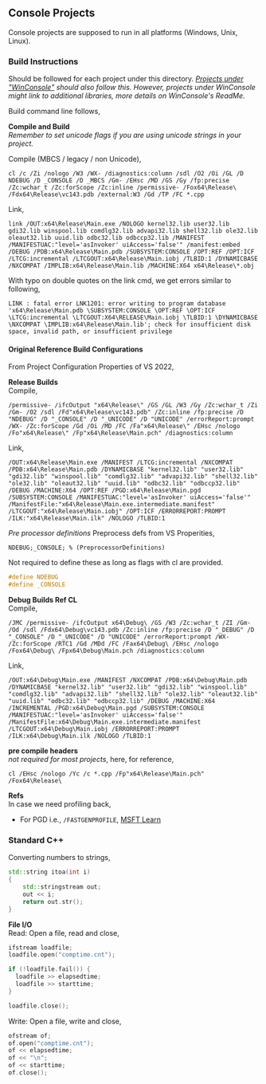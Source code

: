 ## Console Projects
Console projects are supposed to run in all platforms (Windows, Unix, Linux).

### Build Instructions
Should be followed for each project under this directory. *[Projects under "WinConsole"](https://github.com/atiq-cs/cpp/tree/dev/WinConsole) should also follow this. However, projects under WinConsole might link to additional libraries, more details on WinConsole's ReadMe.*

Build command line follows,

**Compile and Build**  
*Remember to set unicode flags if you are using unicode strings in your project.*  

Compile (MBCS / legacy / non Unicode),

    cl /c /Zi /nologo /W3 /WX- /diagnostics:column /sdl /O2 /Oi /GL /D NDEBUG /D _CONSOLE /D _MBCS /Gm- /EHsc /MD /GS /Gy /fp:precise /Zc:wchar_t /Zc:forScope /Zc:inline /permissive- /Fox64\Release\ /Fdx64\Release\vc143.pdb /external:W3 /Gd /TP /FC *.cpp

Link,

    link /OUT:x64\Release\Main.exe /NOLOGO kernel32.lib user32.lib gdi32.lib winspool.lib comdlg32.lib advapi32.lib shell32.lib ole32.lib oleaut32.lib uuid.lib odbc32.lib odbccp32.lib /MANIFEST /MANIFESTUAC:"level='asInvoker' uiAccess='false'" /manifest:embed /DEBUG /PDB:x64\Release\Main.pdb /SUBSYSTEM:CONSOLE /OPT:REF /OPT:ICF /LTCG:incremental /LTCGOUT:x64\Release\Main.iobj /TLBID:1 /DYNAMICBASE /NXCOMPAT /IMPLIB:x64\Release\Main.lib /MACHINE:X64 x64\Release\*.obj


With typo on double quotes on the link cmd, we get errors similar to following,

    LINK : fatal error LNK1201: error writing to program database 'x64\Release\Main.pdb \SUBSYSTEM:CONSOLE \OPT:REF \OPT:ICF \LTCG:incremental \LTCGOUT:X64\RELEASE\Main.iobj \TLBID:1 \DYNAMICBASE \NXCOMPAT \IMPLIB:x64\Release\Main.lib'; check for insufficient disk space, invalid path, or insufficient privilege


#### Original Reference Build Configurations
From Project Configuration Properties of VS 2022,

**Release Builds**  
Compile,

    /permissive- /ifcOutput "x64\Release\" /GS /GL /W3 /Gy /Zc:wchar_t /Zi /Gm- /O2 /sdl /Fd"x64\Release\vc143.pdb" /Zc:inline /fp:precise /D "NDEBUG" /D "_CONSOLE" /D "_UNICODE" /D "UNICODE" /errorReport:prompt /WX- /Zc:forScope /Gd /Oi /MD /FC /Fa"x64\Release\" /EHsc /nologo /Fo"x64\Release\" /Fp"x64\Release\Main.pch" /diagnostics:column

Link,

    /OUT:x64\Release\Main.exe /MANIFEST /LTCG:incremental /NXCOMPAT /PDB:x64\Release\Main.pdb /DYNAMICBASE "kernel32.lib" "user32.lib" "gdi32.lib" "winspool.lib" "comdlg32.lib" "advapi32.lib" "shell32.lib" "ole32.lib" "oleaut32.lib" "uuid.lib" "odbc32.lib" "odbccp32.lib" /DEBUG /MACHINE:X64 /OPT:REF /PGD:x64\Release\Main.pgd /SUBSYSTEM:CONSOLE /MANIFESTUAC:"level='asInvoker' uiAccess='false'" /ManifestFile:"x64\Release\Main.exe.intermediate.manifest" /LTCGOUT:"x64\Release\Main.iobj" /OPT:ICF /ERRORREPORT:PROMPT /ILK:"x64\Release\Main.ilk" /NOLOGO /TLBID:1


*Pre processor definitions*
Preprocess defs from VS Properities,

    NDEBUG;_CONSOLE; % (PreprocessorDefinitions)

Not required to define these as long as flags with cl are provided.

```cpp
#define NDEBUG
#define _CONSOLE
```

**Debug Builds Ref CL**  
Compile,

    /JMC /permissive- /ifcOutput x64\Debug\ /GS /W3 /Zc:wchar_t /ZI /Gm- /Od /sdl /Fdx64\Debug\vc143.pdb /Zc:inline /fp:precise /D "_DEBUG" /D "_CONSOLE" /D "_UNICODE" /D "UNICODE" /errorReport:prompt /WX- /Zc:forScope /RTC1 /Gd /MDd /FC /Fax64\Debug\ /EHsc /nologo /Fox64\Debug\ /Fpx64\Debug\Main.pch /diagnostics:column

Link,

    /OUT:x64\Debug\Main.exe /MANIFEST /NXCOMPAT /PDB:x64\Debug\Main.pdb /DYNAMICBASE "kernel32.lib" "user32.lib" "gdi32.lib" "winspool.lib" "comdlg32.lib" "advapi32.lib" "shell32.lib" "ole32.lib" "oleaut32.lib" "uuid.lib" "odbc32.lib" "odbccp32.lib" /DEBUG /MACHINE:X64 /INCREMENTAL /PGD:x64\Debug\Main.pgd /SUBSYSTEM:CONSOLE /MANIFESTUAC:"level='asInvoker' uiAccess='false'" /ManifestFile:x64\Debug\Main.exe.intermediate.manifest /LTCGOUT:x64\Debug\Main.iobj /ERRORREPORT:PROMPT /ILK:x64\Debug\Main.ilk /NOLOGO /TLBID:1 


**pre compile headers**  
*not required for most projects*, here, for reference,

    cl /EHsc /nologo /Yc /c *.cpp /Fp"x64\Release\Main.pch" /Fox64\Release\

**Refs**  
In case we need profiling back,
- For PGD i.e., `/FASTGENPROFILE`, [MSFT Learn](https://learn.microsoft.com/en-us/cpp/build/reference/pgd-specify-database-for-profile-guided-optimizations)


### Standard C++
Converting numbers to strings,

```cpp
std::string itoa(int i)
{
	std::stringstream out;
	out << i;
	return out.str();
}
```

**File I/O**  
Read: Open a file, read and close,

```cpp
ifstream loadfile;
loadfile.open("comptime.cnt");

if (!loadfile.fail()) {
  loadfile >> elapsedtime;
  loadfile >> starttime;
}

loadfile.close();
```

Write: Open a file, write and close,

```cpp
ofstream of;
of.open("comptime.cnt");
of << elapsedtime;
of << "\n";
of << starttime;
of.close();
```


